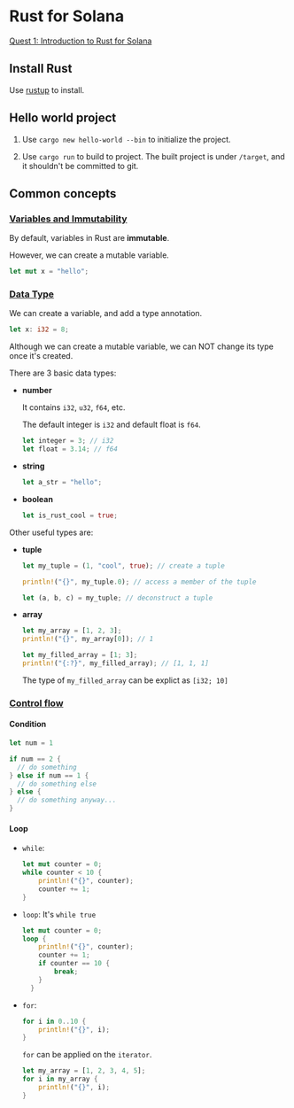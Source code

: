 # Rust for Solana

[Quest 1: Introduction to Rust for Solana](https://www.youtube.com/playlist?list=PLeShFtA-ZIOVo7H59Gq-LA0Go1EiUs-vk)

## Install Rust

Use [rustup](https://www.rust-lang.org/tools/install) to install.

## Hello world project

1. Use `cargo new hello-world --bin` to initialize the project.

2. Use `cargo run` to build to project. The built project is under `/target`, and it shouldn't be committed to git.

## Common concepts

### [Variables and Immutability](https://doc.rust-lang.org/book/ch03-01-variables-and-mutability.html)

By default, variables in Rust are **immutable**.

However, we can create a mutable variable.

```rust
let mut x = "hello";
```

### [Data Type](https://doc.rust-lang.org/book/ch03-02-data-types.html)

We can create a variable, and add a type annotation.

```rust
let x: i32 = 8;
```

Although we can create a mutable variable, we can NOT change its type once it's created.

There are 3 basic data types:

- **number**

  It contains `i32`, `u32`, `f64`, etc.

  The default integer is `i32` and default float is `f64`.

  ```rust
  let integer = 3; // i32
  let float = 3.14; // f64
  ```

- **string**

  ```rust
  let a_str = "hello";
  ```

- **boolean**

  ```rust
  let is_rust_cool = true;
  ```

Other useful types are:

- **tuple**

  ```rust
  let my_tuple = (1, "cool", true); // create a tuple

  println!("{}", my_tuple.0); // access a member of the tuple

  let (a, b, c) = my_tuple; // deconstruct a tuple
  ```

- **array**

  ```rust
  let my_array = [1, 2, 3];
  println!("{}", my_array[0]); // 1
  ```

  ```rust
  let my_filled_array = [1; 3];
  println!("{:?}", my_filled_array); // [1, 1, 1]
  ```

  The type of `my_filled_array` can be explict as `[i32; 10]`

### [Control flow](https://doc.rust-lang.org/book/ch03-05-control-flow.html)

#### Condition

```rust
let num = 1

if num == 2 {
  // do something
} else if num == 1 {
  // do something else
} else {
  // do something anyway...
}
```

#### Loop

- `while`:

  ```rust
  let mut counter = 0;
  while counter < 10 {
      println!("{}", counter);
      counter += 1;
  }
  ```

- `loop`: It's `while true`

  ```rust
  let mut counter = 0;
  loop {
      println!("{}", counter);
      counter += 1;
      if counter == 10 {
          break;
      }
    }
  ```

- `for`:

  ```rust
  for i in 0..10 {
      println!("{}", i);
  }
  ```

  `for` can be applied on the `iterator`.

  ```rust
  let my_array = [1, 2, 3, 4, 5];
  for i in my_array {
      println!("{}", i);
  }
  ```
